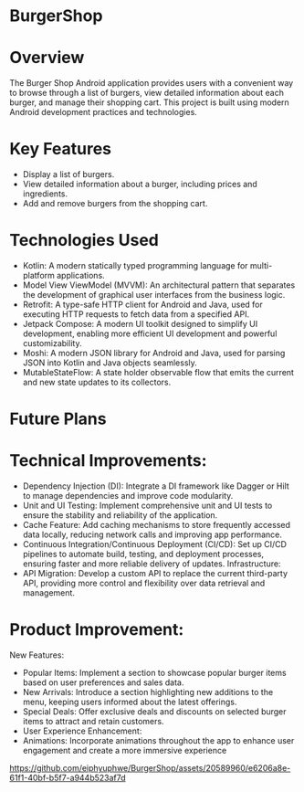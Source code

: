 # BurgerShop

# Overview

The Burger Shop Android application provides users with a convenient way to browse through a list of burgers, view detailed information about each burger, and manage their shopping cart. This project is built using modern Android development practices and technologies.

# Key Features

- Display a list of burgers.
- View detailed information about a burger, including prices and ingredients.
- Add and remove burgers from the shopping cart.
  
# Technologies Used
- Kotlin: A modern statically typed programming language for multi-platform applications.
- Model View ViewModel (MVVM): An architectural pattern that separates the development of graphical user interfaces from the business logic.
- Retrofit: A type-safe HTTP client for Android and Java, used for executing HTTP requests to fetch data from a specified API.
- Jetpack Compose: A modern UI toolkit designed to simplify UI development, enabling more efficient UI development and powerful customizability.
- Moshi: A modern JSON library for Android and Java, used for parsing JSON into Kotlin and Java objects seamlessly.
- MutableStateFlow: A state holder observable flow that emits the current and new state updates to its collectors.

# Future Plans

# Technical Improvements:
- Dependency Injection (DI): Integrate a DI framework like Dagger or Hilt to manage dependencies and improve code modularity.
- Unit and UI Testing: Implement comprehensive unit and UI tests to ensure the stability and reliability of the application.
- Cache Feature: Add caching mechanisms to store frequently accessed data locally, reducing network calls and improving app performance.
- Continuous Integration/Continuous Deployment (CI/CD): Set up CI/CD pipelines to automate build, testing, and deployment processes, ensuring faster and more reliable delivery of updates.
Infrastructure:
- API Migration: Develop a custom API to replace the current third-party API, providing more control and flexibility over data retrieval and management.
# Product Improvement:
New Features:
- Popular Items: Implement a section to showcase popular burger items based on user preferences and sales data.
- New Arrivals: Introduce a section highlighting new additions to the menu, keeping users informed about the latest offerings.
- Special Deals: Offer exclusive deals and discounts on selected burger items to attract and retain customers.
- User Experience Enhancement:
- Animations: Incorporate animations throughout the app to enhance user engagement and create a more immersive experience
  

https://github.com/eiphyuphwe/BurgerShop/assets/20589960/e6206a8e-61f1-40bf-b5f7-a944b523af7d


  
